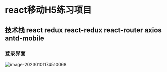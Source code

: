 # react移动H5练习项目

## 技术栈 react redux react-redux react-router axios antd-mobile



### 登录界面

![image-20230101174510068](https://bucket.thinkpeach.cn/typora/image-20230101174510068.png)
